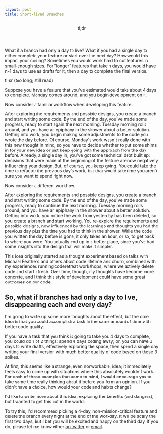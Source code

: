```yaml
---
layout: post
title: Short-lived Branches
---
```


<aside class='callout highlight'>
<header>tl;dr</header>

What if a branch had only a day to live? What if you had a single day to either complete your feature or start over the next day? How would this impact your coding? Sometimes you would work hard to cut features in small-enough sizes. For "longer" features that take n days, you would have n-1 days to use as drafts for it, then a day to complete the final version.
</aside>

tl;sr (too long; still read)

Suppose you have a feature that you've estimated would take about 4 days to complete. Monday comes around, and you begin development on it.

Now consider a familiar workflow when developing this feature.

After exploring the requirements and possible designs, you create a branch and start writing some code. By the end of the day, you've made some progress, ready to start again the next morning. Tuesday morning rolls around, and you have an epiphany in the shower about a better solution. Getting into work, you begin making some adjustments to the code you wrote the day before. Of course, Monday's work wasn't really done with this new thought in mind, so you have to decide whether to put some shims in for your new idea or just keep going with the approach from the day before. Already, a single day in, you've got some technical debt built up: decisions that were made at the beginning of the feature are now negatively influencing your design. But, of course, you keep going. You could take the time to refactor the previous day's work, but that would take time you aren't sure you want to spend right now.

Now consider a different workflow.

After exploring the requirements and possible designs, you create a branch and start writing some code. By the end of the day, you've made some progress, ready to continue the next morning. Tuesday morning rolls around, and you have an epiphany in the shower about a better solution. Getting into work, you notice the work from yesterday has been deleted, so you create a branch and start working. You re-explore the requirements and possible designs, now influenced by the learnings and thoughts you had the previous day plus the time you had to think in the shower. While the code you written the day before is gone, it only takes an hour, or so, to get back to where you were. You actually end up in a better place, since you've had some insights into the design that will make it simpler.

<aside class='callout highlight'>
This idea originally started as a thought experiment based on talks with Michael Feathers and others about code lifetime and churn, combined with my experiences running coderetreat workshops, where we actively delete code and start afresh. Over time, though, my thoughts have become more concrete, and I think this style of development could have some great outcomes on our code.
</aside>

## So, what if branches had only a day to live, disappearing each and every day?

I'm going to write up some more thoughts about the effect, but the core idea is that you could accomplish a task in the same amount of time with better code quality.

If you have a task that you think is going to take you 4 days to complete, you could do 1 of 2 things: spend 4 days coding away; or, you can have 3 days to write drafts, effectively exploring the space, then spend a single day writing your final version with much better quality of code based on these 3 spikes.

At first, this seems like a strange, even nonworkable, idea; it immediately feels easy to come up with situations where this absolutely wouldn't work. For each of those examples that come to mind, I would encourage you to take some time really thinking about it before you form an opinion. If you didn't have a choice, how would your code and habits change?

I'd like to write more about this idea, exploring the benefits (and dangers), but I wanted to get this out in the world.


To try this, I'd recommend picking a 4-day, non-mission-critical feature and delete the branch every night at the end of the workday. It will be scary the first two days, but I bet you will be excited and happy on the third day. If you do, please let me know either <a href="http://www.twitter.com/coreyhaines">on twitter</a> or <a href="mailto:coreyhaines+slb@gmail.com">email</a>.
